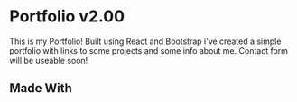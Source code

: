 # Portfolio v2.00 
This is my Portfolio! Built using React and Bootstrap i've created a simple portfolio with links to some projects and some info about me. Contact form will be useable soon!

## Made With
